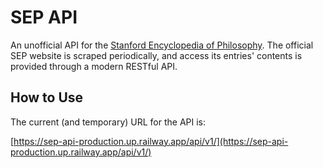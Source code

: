 # SEP API

An unofficial API for the [Stanford Encyclopedia of
Philosophy](https://plato.stanford.edu/). The official SEP website is scraped
periodically, and access its entries' contents is provided through a modern
RESTful API.

## How to Use

The current (and temporary) URL for the API is:

[https://sep-api-production.up.railway.app/api/v1/](https://sep-api-production.up.railway.app/api/v1/)


